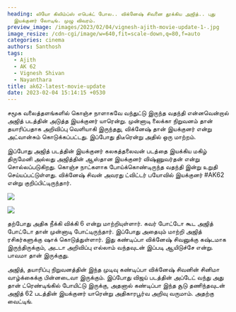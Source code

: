 ```yaml
---
heading: லியோ கிலிம்ப்ஸ் எபெக்ட் போல.. விக்னேஷ் சிவனை தூக்கிய அஜித்.. புது
  இயக்குனர் லோடிங். முழு விவரம்.
preview_image: /images/2023/02/04/vignesh-ajith-movie-update-1-.jpg
image_resize: /cdn-cgi/image/w=640,fit=scale-down,q=80,f=auto
categories: cinema
authors: Santhosh
tags:
  - Ajith
  - AK 62
  - Vignesh Shivan
  - Nayanthara
title: ak62-latest-movie-update
date: 2023-02-04 15:14:15 +0530
---
```



சமூக வலைத்தளங்களில் கொஞ்ச நாளாகவே வந்துட்டு இருந்த வதந்தி என்னவென்றால் அஜித் படத்தின் அடுத்த இயக்குனர் யாரென்று. முன்னாடி லைக்கா நிறுவனம் தான் தயாரிப்பதாக அறிவிப்பு வெளியாகி இருந்தது, விக்னேஷ் தான் இயக்குனர் என்று அட்வான்சும் கொடுக்கப்பட்டது. இப்போது திடீரென்று அதில் ஒரு மாற்றம்.

இப்போது அஜித் படத்தின் இயக்குனர் கலகத்தலைவன் படத்தை இயக்கிய மகிழ் திருமேனி அல்லது அஜித்தின் ஆஸ்தான இயக்குனர் விஷ்ணுவர்தன் என்று சொல்லப்படுகிறது. கொஞ்ச நாட்களாக போய்க்கொண்டிருந்த வதந்தி இன்று உறுதி செய்யப்பட்டுள்ளது. விக்னேஷ் சிவன் அவரது ட்விட்டர் பயோவில் இயக்குனர் #AK62 என்று குறிப்பிட்டிருந்தார்.

![](/images/2023/02/04/vignesh-ajith-movie-update-2-.jpg)

![](/images/2023/02/04/vignesh-ajith-movie-update-3-.jpg)

தற்போது அதிக நீக்கி விக்கி 6 என்று மாற்றியுள்ளார். கவர் போட்டோ கூட அஜித் போட்டோ தான் முன்னாடி போட்டிருந்தார். இப்போது அதையும் மாற்றி அஜித் ரசிகர்களுக்கு ஷாக் கொடுத்துள்ளார். இது கண்டிப்பா விக்னேஷ் சிவனுக்கு கஷ்டமாக இருந்திருக்கும், அடடா அறிவிப்பு எல்லாம் வந்தவுடன் இப்படி ஆயிடுச்சே என்று. பாவமா தான் இருக்குது.

அஜித், தயாரிப்பு நிறுவனத்தின் இந்த முடிவு கண்டிப்பா விக்னேஷ் சிவனின் சினிமா வாழ்க்கைக்கு பின்னடைவா இருக்கும். இப்போது விஜய் படத்தின் அப்டேட் வந்து அது தான் ட்ரெண்டிங்கில் போயிட்டு இருக்கு, அதனால் கண்டிப்பா இந்த சூடு தணிந்தவுடன் அஜித் 62 படத்தின் இயக்குனர் யாரென்று அதிகாரபூர்வ அறிவு வருமாம். அதற்கு வைட்டிங்.